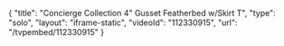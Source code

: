 {
    "title": "Concierge Collection 4\" Gusset Featherbed w\/Skirt  T",
    "type": "solo",
    "layout": "iframe-static",
    "videoId": "112330915",
    "url": "\/tvpembed\/112330915"
}